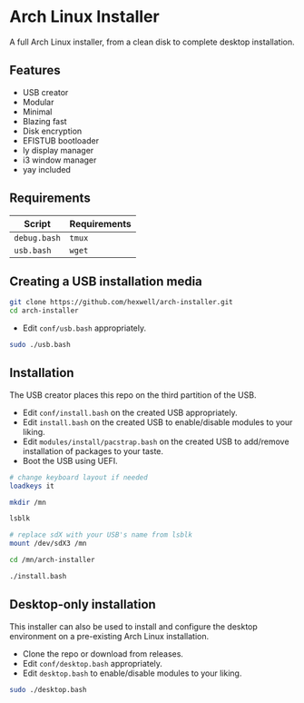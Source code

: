 # Arch Linux Installer

A full Arch Linux installer, from a clean disk to complete desktop installation.

## Features

- USB creator
- Modular
- Minimal
- Blazing fast
- Disk encryption 
- EFISTUB bootloader
- ly display manager
- i3 window manager
- yay included

## Requirements

|Script|Requirements|
|-|-|
|`debug.bash`|`tmux`|
|`usb.bash`|`wget`|

## Creating a USB installation media

```bash
git clone https://github.com/hexwell/arch-installer.git
cd arch-installer
```

- Edit `conf/usb.bash` appropriately.

```bash
sudo ./usb.bash
```

## Installation

The USB creator places this repo on the third partition of the USB.

- Edit `conf/install.bash` on the created USB appropriately.
- Edit `install.bash` on the created USB to enable/disable modules to your liking. 
- Edit `modules/install/pacstrap.bash` on the created USB to add/remove installation of packages to your taste.
- Boot the USB using UEFI.

```bash
# change keyboard layout if needed
loadkeys it

mkdir /mn

lsblk

# replace sdX with your USB's name from lsblk
mount /dev/sdX3 /mn

cd /mn/arch-installer 

./install.bash
```

## Desktop-only installation

This installer can also be used to install and configure the desktop environment on a pre-existing Arch Linux installation.

- Clone the repo or download from releases.
- Edit `conf/desktop.bash` appropriately.
- Edit `desktop.bash` to enable/disable modules to your liking. 

```bash 
sudo ./desktop.bash
```
